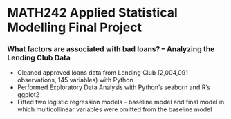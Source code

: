# MATH242 Applied Statistical Modelling Final Project

### What factors are associated with bad loans? – Analyzing the Lending Club Data

- Cleaned approved loans data from Lending Club (2,004,091 observations, 145 variables) with Python 
- Performed Exploratory Data Analysis with Python’s seaborn and R’s ggplot2
- Fitted two logistic regression models - baseline model and final model in which multicollinear variables were omitted from the baseline model
